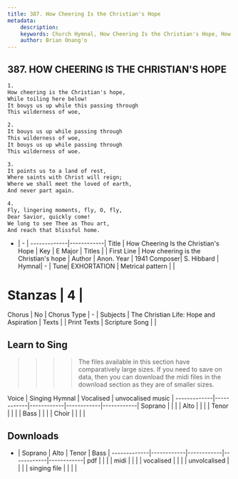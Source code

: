 ```yaml
---
title: 387. How Cheering Is the Christian's Hope
metadata:
    description: 
    keywords: Church Hymnal, How Cheering Is the Christian's Hope, How cheering is the Christian's hope, 
    author: Brian Onang'o
---
```



## 387. HOW CHEERING IS THE CHRISTIAN'S HOPE

```txt
1.
How cheering is the Christian's hope,
While toiling here below!
It bouys us up while this passing through
This wilderness of woe,

2.
It bouys us up while passing through
This wilderness of woe,
It bouys us up while passing through
This wilderness of woe.

3.
It points us to a land of rest,
Where saints with Christ will reign;
Where we shall meet the loved of earth,
And never part again.

4.
Fly, lingering moments, fly, O, fly,
Dear Savior, quickly come!
We long to see Thee as Thou art,
And reach that blissful home.
```

- |   -  |
-------------|------------|
Title | How Cheering Is the Christian's Hope |
Key | E Major |
Titles |  |
First Line | How cheering is the Christian's hope |
Author | Anon.
Year | 1941
Composer| S. Hibbard |
Hymnal|  - |
Tune| EXHORTATION |
Metrical pattern | |
# Stanzas | 4 |
Chorus | No |
Chorus Type | - |
Subjects | The Christian Life: Hope and Aspiration |
Texts |  |
Print Texts | 
Scripture Song |  |
  
## Learn to Sing

>>>> The files available in this section have comparatively large sizes. If you need to save on data, then you can download the midi files in the download section as they are of smaller sizes.

Voice |  Singing Hymnal | Vocalised | unvocalised music |
-------------|------------|------------|------------|------------|
Soprano | | | |
Alto | | | |
Tenor | | | |
Bass | | | |
Choir | | | |

## Downloads

- |  Soprano | Alto | Tenor | Bass |
-------------|------------|------------|------------|------------|
pdf | | | |
midi | | | |
vocalised | | | |
unvolcalised | | | |
singing file | | | |
  